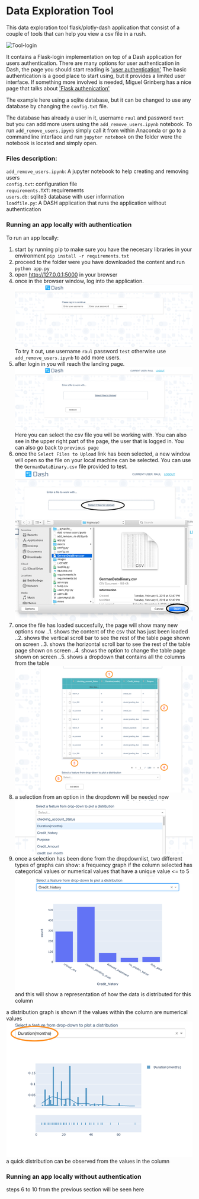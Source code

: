 # Data Exploration Tool

This data exploration tool flask/plotly-dash application that consist of a couple of tools that can help you view a csv file in a rush.

![Tool-login]()

It contains a Flask-login implementation on top of a Dash application for users authentication.
There are many options for user authentication in Dash, the page you should start reading is ['user authentication'](https://dash.plotly.com/authentication) The basic authentication is a good place to start using, but it provides a limited user interface. If something more involved is needed, Miguel Grinberg has a nice page that talks about ['Flask authenication'](https://blog.miguelgrinberg.com/post/the-flask-mega-tutorial-part-v-user-logins) 

The example here using a sqlite database, but it can be changed to use any database by changing the `config.txt` file.

The database has already a user in it, username `raul` and password `test` but you can add more users using the `add_remove_users.ipynb` notebook. To run `add_remove_users.ipynb` simply call it from within Anaconda or go to a commandline interface and run `jupyter notebook` on the folder were the notebook is located and simply open.

### Files description:

`add_remove_users.ipynb`: A jupyter notebook to help creating and removing users<br/>
`config.txt`: configuration file<br/>
`requirements.TXT`: requirements<br/>
`users.db`: sqlite3 database with user information<br/>
`loadfile.py`: A DASH application that runs the application without authentication<br/>

### Running an app locally with authentication

To run an app locally:

1. start by running pip to make sure you have the necesary libraries in your environment `pip install -r requirements.txt`
3. proceed to the folder were you have downloaded the content and run `python app.py`
4. open http://127.0.0.1:5000 in your browser
5. once in the browser window, log into the application.
![login window](https://github.com/ralle123/Dash_app/blob/main/images/login.png)
To try it out, use username `raul` password `test` otherwise use `add_remove_users.ipynb` to add more users.
6. after login in you will reach the landing page.
![landing page](https://github.com/ralle123/Dash_app/blob/main/images/landing_page.png)
Here you can select the csv file you will be working with. You can also see in the upper right part of the page, the user that is logged in. You can also go back to `previous page` 
7. once the `Select Files to Upload` link has been selected, a new window will open so the file on your local machine can be selected. You can use the `GermanDataBinary.csv` file provided to test.
![select file](https://github.com/ralle123/Dash_app/blob/main/images/select_file.png)
![open file](https://github.com/ralle123/Dash_app/blob/main/images/open_file.png)
8. once the file has loaded succesfully, the page will show many new options now
..1. shows the content of the csv that has just been loaded
..2. shows the vertical scroll bar to see the rest of the table page shown on screen
..3. shows the horizontal scroll bar to see the rest of the table page shown on screen
..4. shows the option to change the table page shown on screen
..5. shows a dropdown that contains all the columns from the table   
![file loaded](https://github.com/ralle123/Dash_app/blob/main/images/dropdown.png)
9. a selection from an option in the dropdown will be needed now
![dropdown selection](https://github.com/ralle123/Dash_app/blob/main/images/dropdown_selection.png)
10. once a selection has been done from the dropdownlist, two different types of graphs can show:
a frequency graph if the column selected has categorical values or numerical values that have a unique value <= to 5
![frequency graph](https://github.com/ralle123/Dash_app/blob/main/images/distribution.png) and this will show a representation of how the data is distributed for this column

a distribution graph is shown if the values within the column are numerical values
![distribution graph](https://github.com/ralle123/Dash_app/blob/main/images/distribution2.png) a quick distribution can be observed from the values in the column


### Running an app locally without authentication
steps 6 to 10 from the previous section will be seen here
